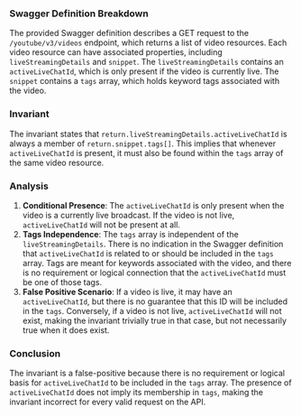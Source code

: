 ### Swagger Definition Breakdown
The provided Swagger definition describes a GET request to the `/youtube/v3/videos` endpoint, which returns a list of video resources. Each video resource can have associated properties, including `liveStreamingDetails` and `snippet`. The `liveStreamingDetails` contains an `activeLiveChatId`, which is only present if the video is currently live. The `snippet` contains a `tags` array, which holds keyword tags associated with the video.

### Invariant
The invariant states that `return.liveStreamingDetails.activeLiveChatId` is always a member of `return.snippet.tags[]`. This implies that whenever `activeLiveChatId` is present, it must also be found within the `tags` array of the same video resource.

### Analysis
1. **Conditional Presence**: The `activeLiveChatId` is only present when the video is a currently live broadcast. If the video is not live, `activeLiveChatId` will not be present at all.
2. **Tags Independence**: The `tags` array is independent of the `liveStreamingDetails`. There is no indication in the Swagger definition that `activeLiveChatId` is related to or should be included in the `tags` array. Tags are meant for keywords associated with the video, and there is no requirement or logical connection that the `activeLiveChatId` must be one of those tags.
3. **False Positive Scenario**: If a video is live, it may have an `activeLiveChatId`, but there is no guarantee that this ID will be included in the `tags`. Conversely, if a video is not live, `activeLiveChatId` will not exist, making the invariant trivially true in that case, but not necessarily true when it does exist.

### Conclusion
The invariant is a false-positive because there is no requirement or logical basis for `activeLiveChatId` to be included in the `tags` array. The presence of `activeLiveChatId` does not imply its membership in `tags`, making the invariant incorrect for every valid request on the API.
